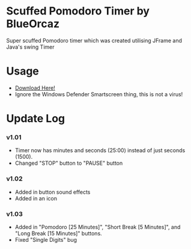 # Scuffed Pomodoro Timer by BlueOrcaz
Super scuffed Pomodoro timer which was created utilising JFrame and Java's swing Timer

# Usage
- [Download Here!](https://blueorcaz.github.io/scuffed-pomodoro-timer/Pomodoro%20Timer%201.03.exe)
- Ignore the Windows Defender Smartscreen thing, this is not a virus!

# Update Log
### v1.01
- Timer now has minutes and seconds (25:00) instead of just seconds (1500).
- Changed "STOP" button to "PAUSE" button

### v1.02
- Added in button sound effects
- Added in an icon

### v1.03
- Added in "Pomodoro [25 Minutes]", "Short Break [5 Minutes]", and "Long Break [15 Minutes]" buttons.
- Fixed "Single Digits" bug